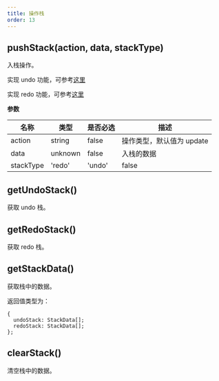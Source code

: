```yaml
---
title: 操作栈
order: 13
---
```


## pushStack(action, data, stackType)
入栈操作。

实现 undo 功能，可参考[这里](https://github.com/antvis/G6/blob/master/src/plugins/toolBar/index.ts#L184)

实现 redo 功能，可参考[这里](https://github.com/antvis/G6/blob/master/src/plugins/toolBar/index.ts#L271)

**参数**

| 名称   | 类型   | 是否必选 | 描述     |
| ------ | ------ | -------- | -------- |
| action | string | false     | 操作类型，默认值为 update |
| data | unknown | false     | 入栈的数据 |
| stackType | 'redo' | 'undo' | false     | 入栈类型，默认为 redo |

## getUndoStack()

获取 undo 栈。

## getRedoStack()

获取 redo 栈。

## getStackData()
获取栈中的数据。

返回值类型为：

```
{
  undoStack: StackData[];
  redoStack: StackData[];
};
```

## clearStack()
清空栈中的数据。